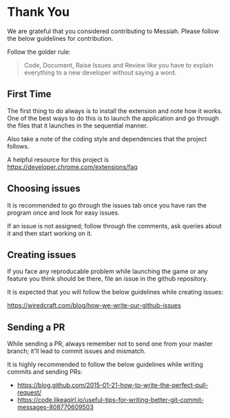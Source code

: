 # Thank You

We are grateful that you considered contributing to Messiah. Please follow the below guidelines for contribution.

Follow the golder rule:

> Code, Document, Raise Issues and Review like you have to explain everything to a new developer without saying a word.

## First Time

The first thing to do always is to install the extension and note how it works. One of the best ways to do this is to launch the application and go through the files that it launches in the sequential manner.

Also take a note of the coding style and dependencies that the project follows.

A helpful resource for this project is https://developer.chrome.com/extensions/faq

## Choosing issues

It is recommended to go through the issues tab once you have ran the program once and look for easy issues.

If an issue is not assigned; follow through the comments, ask queries about it and then start working on it.

## Creating issues

If you face any reproducable problem while launching the game or any feature you think should be there, file an issue in the github repository.

It is expected that you will follow the below guidelines while creating issues:

https://wiredcraft.com/blog/how-we-write-our-github-issues

## Sending a PR

While sending a PR, always remember not to send one from your master branch; it'll lead to commit issues and mismatch. 

It is highly recommended to follow the below guidelines while writing commits and sending PRs:

- https://blog.github.com/2015-01-21-how-to-write-the-perfect-pull-request/
- https://code.likeagirl.io/useful-tips-for-writing-better-git-commit-messages-808770609503
